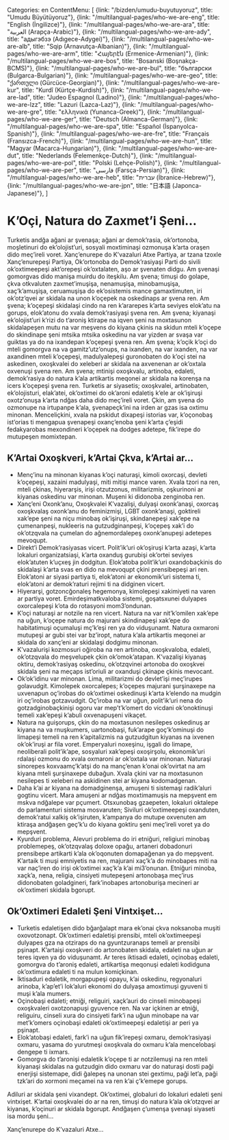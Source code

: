 Categories: en
ContentMenu: [
  {link: "/bizden/umudu-buyutuyoruz", title: "Umudu Büyütüyoruz"},
  {link: "/multilangual-pages/who-we-are-eng", title: "English (İngilizce)"},
  {link: "/multilangual-pages/who-we-are-ara", title: "العربية (Arapça-Arabic)"},
  {link: "/multilangual-pages/who-we-are-ady", title: "адыгэбзэ (Adıgece-Adygei)"},
  {link: "/multilangual-pages/who-we-are-alb", title: "Sqip (Arnavutça-Albanian)"},
  {link: "/multilangual-pages/who-we-are-arm", title: "Հայերէն (Ermenice-Armenian)"},
  {link: "/multilangual-pages/who-we-are-bos", title: "Bosanski (Boşnakça-BCMS)"},
  {link: "/multilangual-pages/who-we-are-bul", title: "български (Bulgarca-Bulgarian)"},
  {link: "/multilangual-pages/who-we-are-geo", title: "ქართული (Gürcüce-Georgian)"},
  {link: "/multilangual-pages/who-we-are-kur", title: "Kurdî (Kürtçe-Kurdish)"},
  {link: "/multilangual-pages/who-we-are-lad", title: "Judeo Espagnol (Ladino)"},
  {link: "/multilangual-pages/who-we-are-lzz", title: "Lazuri (Lazca-Laz)"},
  {link: "/multilangual-pages/who-we-are-gre", title: "ελληνικά (Yunanca-Greek)"},
  {link: "/multilangual-pages/who-we-are-ger", title: "Deutsch (Almanca-German)"},
  {link: "/multilangual-pages/who-we-are-spa", title: "Español (İspanyolca-Spanish)"},
  {link: "/multilangual-pages/who-we-are-fre", title: "Français (Fransızca-French)"},
  {link: "/multilangual-pages/who-we-are-hun", title: "Magyar (Macarca-Hungarian)"},
  {link: "/multilangual-pages/who-we-are-dut", title: "Nederlands (Felemenkçe-Dutch)"},
  {link: "/multilangual-pages/who-we-are-pol", title: "Polski (Lehçe-Polish)"},
  {link: "/multilangual-pages/who-we-are-per", title: "فارسى (Farsça-Persian)"},
  {link: "/multilangual-pages/who-we-are-heb", title: "עברית (İbranice-Hebrew)"},
  {link: "/multilangual-pages/who-we-are-jpn", title: "日本語 (Japonca-Japanese)"},
  ]

# K’Oçi̇, Natura do Zaxmet’i̇ Şeni̇…

Turketis andğa ağani ar şvenaşa; ağani ar demok’rasia, ok’ortonoba, moşletinuri do ek’olojist’uri, sosyali moxtiminaşi ozmonuşa k’arta oraşen dido meç’ireli voret.
Xanç’enurepe do K’vazaluri Atxe Partiya, ar tzana tzoxle Xanç’enurepeşi Partiya, Ok’ortonoba do Demok’rasiyaşi Parti do sivili ok’oxtimeepeşi akt’orepeşi ok’oxtalaten, aşo ar şvenaten didgu. Am şvenaşi gomorgvas dido manişa muirdu do iteşkilu.
Am şvena; timuşi do golape, çkva otkvaluten zaxmet’imuşişa, nenamuşişa, minobamuşişa, xaç’k’amuşişa, ceruamuşişa do ek’osistemis mance gamaxtimuten, iri ok’otz’qvei ar skidala  na unon k’oçepek na oskedinaps ar şvena ren. 
Am şvena; k’oçepeşi skidalaşi cindo na ren k’ararepes k’arta seviyes elok’atu na gorups, elok’atonu do xvala demok’rasiyaşi şvena ren.
Am şvena; kiyanaşi ek’olojist’uri k’rizi do t’aroniş ktirape na iqven şeni na moxtasunon skidalapeşen mutu na var meşvens do kiyana çkinis na skidun mteli k’oçepe do skindinape şeni mtsika mtsika oskedinu na var yizden ar svaşa var guiktas ya do na ixandepan k’oçepeşi şvena ren.
Am şvena; k’oçik k’oçi do mteli gomorgva na va gamitz’utz’onups, na ixanden, na var ixanden, na var axandinen mteli k’oçepeşi, madulyalepeşi guronobaten do k’oçi stei na askedinen, oxoşkvalei do xeleberi ar skidala na axvenenan ar ok’oxtala oxvenuşi şvena ren.
Am şvena; mtinişi oxoşkvalu, artinoba, edaleti, demok’rasiya do natura k’ala artikartis meqonei ar skidala na korenşa na icers k’oçepeşi şvena ren.
Turketis ar siyasetis; oxoşkvalei, artinobaten, ek’olojisturi, elak’atei, ok’oxtimei do ok’aroni edaletiş k’ele ar ok’işiruşi oxotz’onuşa k’arta ndğas daha dido meç’ireli voret.
Çkin, am şvena do ozmonupe na irtupanpe k’ala, şvenapeçk’ini na irden ar gzas isa oxtimu minonan.
Menceliçkini, xvala na pskidut dixapeşi istorias var, k’oçonobaş ist’orias ti mengapua şvenapeşi oxanç’enoba şeni k’arta ç’eşidi fedakyarobas mexondineri k’oçepek na dodges adetepe, fik’irepe do mutupeşen momixtepan.

## K’Artai̇ Oxoşkveri̇, k’Artai̇ Çkva, k’Artai̇ ar…
* Menç’inu na minonan kiyanas k’oçi naturaşi, kimoli oxorcaşi, devleti k’oçepeşi, xazaini madulyaşi, miti mitişi mance varen. Xvala tzori na ren, mteli çkinas, hiyerarşis, irişi otzutzonus, militarizmis, oşkurinoni ar kiyanas oskedinu var minonan. Muşeni ki didonoba zenginoba ren.
* Xanç’eni Oxonk’anu, Oxoşkvalei K’vazalişi, dulyaşi oxonk’anaşi, oxorcaş oxoşkvalaş oxonk’anu do feminizmişi, LGBT oxonk’anaşi, goktireli xak’epe şeni na niçu minobaş ok’işiruşi, skindanepeşi xak’epe na çumenanpeşi, nukleeris na gutzudginanpeşi, k’oçepeş xak’i do ok’otzqvala na çumelan do ağnemordalepeş oxonk’anupeşi adetepes mevoqupt.
* Direkt’i Demok’rasiyasas vicert. Polit’ik’uri ok’oşiruşi k’arta azaşi, k’arta lokaluri organizatsiaşi, k’arta oxanduş gurubişi ok’ortei seviyes elok’atuten k’uçxeş jin dodgitun. Elok’atoba polit’ik’uri oxandobaçkinis do skidalaşi k’arta svas en dido na mevoqupt çkini prensibepeşi ari ren. Elok’atoni ar siyasi partiya ti, elok’atoni ar ekonomik’uri sistema ti, elok’atoni ar demok’raturi rejimi ti na didginen vicert.
* Hiyerarşi, gotzoncğonaleş hegemonya, kimolepeşi xakimiyeti na varen ar partiya voret. Emirdeşimatkvaloba sistemi, goşatsxunei dulyapes oxorcalepeşi k’ota do rotasyoni mom3’ondunan.
* K’oçi naturaşi ar notzile na ren vicert. Natura na var nit’k’omilen xak’epe na uğun, k’oçepe natura do majurani skindinapeşi xak’epe do habitatimuşi oçumaluşi mç’k’eşi ren ya do viduşunamt. Natura oxmaroni mutupeşi ar gubi stei var bz’iropt, natura k’ala artikartis meqonei ar skidala do xanç’eni ar skidalaşi dodgimu minonan.
* K’vazalurişi kozmosuri oğiroba na ren artinoba, oxoşkvaloba, edaleti, ok’otzqvala do meşvelupek çkin ok’omok’atapan. K’vazalişi kiyanaş oktiru, demok’rasiyaş oskedinu, ok’otzqvinei artonoba do oxoşkvei skidala şeni na meçaps ist’oriuli ar oxanduşi çkinape çkinis mevocant.
* Ok’ok’idinu var minonan. Lima, militarizmi do devlet’işi meç’irupes golavudgit. Kimolepek oxorcalepes; k’oçepes majurani şurşinaxepe na uxvenapun oç’irobas do ok’oxtimei oskedinuşi k’arta k’elendo na mudgin iri oç’irobas gotzavudgit. Oç’iroba na var uğun, polit’ik’uri nena do gotzadginobaçkinişi ogoru var mep’t’k’omert do vicdani ok’onoktinuşi temeli xak’epeşi k’abuli oxvenapuşeni vikaçet.
* Natura na guişorups, çkin do na moxtasunon nesilepes oskedinuş ar kiyana na va rnuşkumers, uartonobaşi, fuk’arape goç’k’ominuşi do limapeşi temeli na ren k’apitalizmis na gutzudgitun kiyanas na ixvenen ok’ok’iruşi ar fila voret. Emperyaluri noxeşinu, işgali do limape, neoliberali polit’ik’ape, sosyaluri xak’epeşi oxoşirşolu, ekonomik’uri rdalaşi ozmonu do xvala oxmaroni ar ok’oxtala var minonan. Naturaşi sinorepes koxvaamç’k’atşi do na manç’enan k’onai ok’ovirtat na am kiyana mteli şurşinaxepe dubağun. Xvala çkini var na moxtasunon nesilepes ti xeleberi na askidinen stei ar kiyana kodomadgenan.
* Daha k’ai ar kiyana na domadginenşa, amuşeni ti sistemaşi radik’aluri gogtinu vicert. Mara amuşeni ar ndğas moxtimamuşis na mepşvent em mskva ndğalepe var pçumert. Otsxunobaş gzaepeten, lokaluri oktalepe do parlamenturi sistema mosvaruten; Siviluri ok’oxtimeepeşi oxanduten, demok’ratui xalkiş ok’işiruten, k’ampanya do mutupe oxvenuten am ktiraşa andğaşen geç’k’u do kiyana goktiru şeni meç’ireli voret ya do mepşvent.
* Kyurduri problema, Alevuri problema do iri etniğuri, religiuri minobaş problemepeş, ok’otzqvalaş doloxe opağu, artaneri dobadonuri prensibepe artikarti k’ala ok’oqonuten domapağenan ya do mepşvent. K’artaik ti muşi emniyetis na ren, majurani xaç’k’a do minobapes miti na var naç’iren do irişi ok’oxtimei xaç’k’a k’ai mi3’onunan. Etniğuri minoba, xaçk’a, nena, religia, cinsiyeti mutepeşeni artonobaşa meç’irus didonobaten goladgineri, fark’inobapes artonoburişa mecineri ar ok’oxtimeri skidala bgorupt. 

## Ok’Oxti̇meri̇ Edaleti̇ Şeni̇ Vi̇ntxi̇şet…

* Turketis edaletişen dido bğarğalapt mara ek’onai çkva noksanoba muşiti oxovotzonapt. Ok’oxtimeri edaletişi prensibi, mteli ok’oxtimeepeşi dulyapes gza na otziraps do na gyuntzuranaps temeli ar prensibi pşinapt. K’artaişi oxoşkveri do artonobaten skidala, edaleti na uğun ar teres iqven ya do viduşunamt. Ar teres iktisadi edaleti, oçinobaş edaleti, gomorgva do t’aroniş edaleti, artikartişa meqonuşi edaleti kodidguna ok’oxtimura edaleti ti na mulun komiçkinan. 
* İktisaduri edaletik, morgapupeşi opayu, k’ai oskedinu, regyonaluri arinoba, k’ap’et’i lok’aluri ekonomi do dulyaşa amoxtimuşi gyuveni ti muşi k’ala mumers.
* Oçinobaşi edaleti; etniği, religuiri, xaçk’auri do cinseli minobapeşi oxoşkvaleri oxotzonapuşi gyuvence ren. Na var içkinen ar etniği, religuiru, cinseli xura do cinsiyeti fark’i na uğun minobape na var met’k’omers oçinobaşi edaleti ok’oxtimeepeşi edaletişi ar peri ya pşinapt.
* Elok’atobaşi edaleti, fark’i na uğun fik’irepeşi oxmaru, demok’rasiyaşi oxmaru, yasama do yurutmeşi oxoşkvala do oxmaru k’ala mencelobaşi dengepe ti ixmars.
* Gomorgva do t’aronişi edaletik k’oçepe ti ar notzilemuşi na ren mteli kiyanaşi skidalas na gutzudgin dido oxmaru var do naturaşi dosti paği enerjişi sistemape, didi ğalepeş na unonan stei gextimu, paği let’a, paği tzk’ari do xormoni meçamei na va ren k’ai ç’k’emepe gorups.

Adiluri ar skidala şeni vixandept. Ok’oxtimei, globaluri do lokaluri edaleti şeni vintxişet. K’artai oxoşkvalei do ar na ren, timuşi do natura k’ala ok’otzqvei ar kiyanas, k’oçinuri ar skidala bgorupt.
Andğaşen ç’umenşa şvenaşi siyaseti isa mordu şeni…

Xanç’enurepe do K’vazaluri Atxe… 


